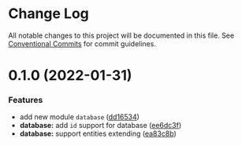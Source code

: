# Change Log

All notable changes to this project will be documented in this file.
See [Conventional Commits](https://conventionalcommits.org) for commit guidelines.

# 0.1.0 (2022-01-31)


### Features

* add new module `database` ([dd16534](https://github.com/uni-js/uni/commit/dd16534ce6fadbaa0cb7bbede9073cef17dd8e4e))
* **database:** add `id` support for database ([ee6dc3f](https://github.com/uni-js/uni/commit/ee6dc3ffbc990cc8ac1eb00263ff532f71b6221c))
* **database:** support entities extending ([ea83c8b](https://github.com/uni-js/uni/commit/ea83c8b000ff760520c9754e35b94de5610b5013))
